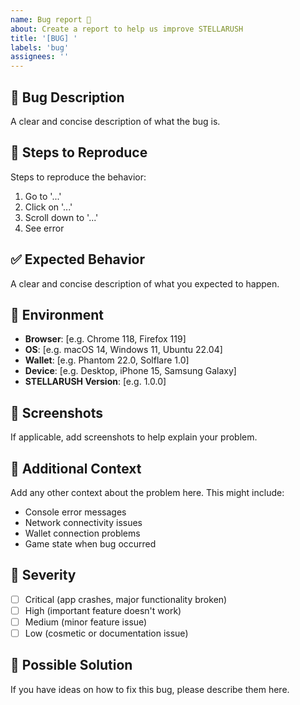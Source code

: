 ```yaml
---
name: Bug report 🐛
about: Create a report to help us improve STELLARUSH
title: '[BUG] '
labels: 'bug'
assignees: ''
---
```


## 🐛 Bug Description
A clear and concise description of what the bug is.

## 🔄 Steps to Reproduce
Steps to reproduce the behavior:
1. Go to '...'
2. Click on '...'
3. Scroll down to '...'
4. See error

## ✅ Expected Behavior
A clear and concise description of what you expected to happen.

## 📱 Environment
- **Browser**: [e.g. Chrome 118, Firefox 119]
- **OS**: [e.g. macOS 14, Windows 11, Ubuntu 22.04]
- **Wallet**: [e.g. Phantom 22.0, Solflare 1.0]
- **Device**: [e.g. Desktop, iPhone 15, Samsung Galaxy]
- **STELLARUSH Version**: [e.g. 1.0.0]

## 📸 Screenshots
If applicable, add screenshots to help explain your problem.

## 🔗 Additional Context
Add any other context about the problem here. This might include:
- Console error messages
- Network connectivity issues
- Wallet connection problems
- Game state when bug occurred

## 🎯 Severity
- [ ] Critical (app crashes, major functionality broken)
- [ ] High (important feature doesn't work)
- [ ] Medium (minor feature issue)
- [ ] Low (cosmetic or documentation issue)

## 🚀 Possible Solution
If you have ideas on how to fix this bug, please describe them here.
